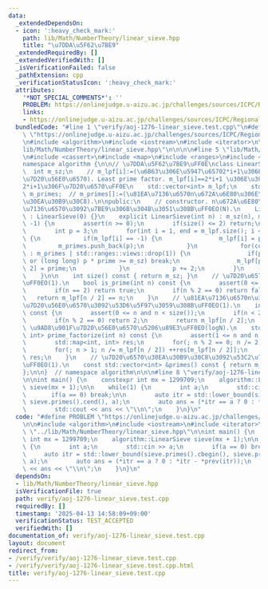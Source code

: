 ```yaml
---
data:
  _extendedDependsOn:
  - icon: ':heavy_check_mark:'
    path: lib/Math/NumberTheory/linear_sieve.hpp
    title: "\u7DDA\u5F62\u7BE9"
  _extendedRequiredBy: []
  _extendedVerifiedWith: []
  _isVerificationFailed: false
  _pathExtension: cpp
  _verificationStatusIcon: ':heavy_check_mark:'
  attributes:
    '*NOT_SPECIAL_COMMENTS*': ''
    PROBLEM: https://onlinejudge.u-aizu.ac.jp/challenges/sources/ICPC/Regional/1276
    links:
    - https://onlinejudge.u-aizu.ac.jp/challenges/sources/ICPC/Regional/1276
  bundledCode: "#line 1 \"verify/aoj-1276-linear_sieve.test.cpp\"\n#define PROBLEM\
    \ \"https://onlinejudge.u-aizu.ac.jp/challenges/sources/ICPC/Regional/1276\"\n\
    \n#include <algorithm>\n#include <iostream>\n#include <iterator>\n\n#line 1 \"\
    lib/Math/NumberTheory/linear_sieve.hpp\"\n\n\n\n#line 5 \"lib/Math/NumberTheory/linear_sieve.hpp\"\
    \n#include <cassert>\n#include <map>\n#include <ranges>\n#include <vector>\n\n\
    namespace algorithm {\n\n// \u7DDA\u5F62\u7BE9\uFF0E\nclass LinearSieve {\n  \
    \  int m_sz;\n    // m_lpf[i]:=(\u6B63\u306E\u5947\u65702*i+1\u306E\u6700\u5C0F\
    \u7D20\u56E0\u6570). Least prime factor. m_lpf[i]==2*i+1 \u306E\u3068\u304D\uFF0C\
    2*i+1\u306F\u7D20\u6570\uFF0E\n    std::vector<int> m_lpf;\n    std::vector<int>\
    \ m_primes;  // m_primes[]:=(\u81EA\u7136\u6570n\u672A\u6E80\u306E\u7D20\u6570\
    \u30EA\u30B9\u30C8).\n\npublic:\n    // constructor. n\u672A\u6E80\u306E\u81EA\
    \u7136\u6570\u3092\u7BE9\u306B\u304B\u3051\u308B\uFF0EO(N).\n    LinearSieve()\
    \ : LinearSieve(0) {}\n    explicit LinearSieve(int n) : m_sz(n), m_lpf(n / 2,\
    \ -1) {\n        assert(n >= 0);\n        if(size() <= 2) return;\n        m_primes.push_back(2);\n\
    \        int p = 3;\n        for(int i = 1, end = m_lpf.size(); i < end; ++i)\
    \ {\n            if(m_lpf[i] == -1) {\n                m_lpf[i] = p;\n       \
    \         m_primes.push_back(p);\n            }\n            for(const auto &prime\
    \ : m_primes | std::ranges::views::drop(1)) {\n                if(prime > m_lpf[i]\
    \ or (long long) p * prime >= m_sz) break;\n                m_lpf[p * prime /\
    \ 2] = prime;\n            }\n            p += 2;\n        }\n        m_primes.shrink_to_fit();\n\
    \    }\n\n    int size() const { return m_sz; }\n    // \u7D20\u6570\u5224\u5B9A\
    \uFF0EO(1).\n    bool is_prime(int n) const {\n        assert(0 <= n and n < size());\n\
    \        if(n == 2) return true;\n        if(n % 2 == 0) return false;\n     \
    \   return m_lpf[n / 2] == n;\n    }\n    // \u81EA\u7136\u6570n\u306E\u6700\u5C0F\
    \u7D20\u56E0\u6570\u3092\u53D6\u5F97\u3059\u308B\uFF0EO(1).\n    int lpf(int n)\
    \ const {\n        assert(0 <= n and n < size());\n        if(n < 2) return -1;\n\
    \        if(n % 2 == 0) return 2;\n        return m_lpf[n / 2];\n    }\n    //\
    \ \u9AD8\u901F\u7D20\u56E0\u6570\u5206\u89E3\uFF0EO(logN).\n    std::map<int,\
    \ int> prime_factorize(int n) const {\n        assert(1 <= n and n < size());\n\
    \        std::map<int, int> res;\n        for(; n % 2 == 0; n /= 2) ++res[2];\n\
    \        for(; n > 1; n /= m_lpf[n / 2]) ++res[m_lpf[n / 2]];\n        return\
    \ res;\n    }\n    // \u7D20\u6570\u30EA\u30B9\u30C8\u3092\u53C2\u7167\u3059\u308B\
    \uFF0EO(1).\n    const std::vector<int> &primes() const { return m_primes; }\n\
    };\n\n}  // namespace algorithm\n\n\n#line 8 \"verify/aoj-1276-linear_sieve.test.cpp\"\
    \n\nint main() {\n    constexpr int mx = 1299709;\n    algorithm::LinearSieve\
    \ sieve(mx + 1);\n\n    while(1) {\n        int a;\n        std::cin >> a;\n \
    \       if(a == 0) break;\n\n        auto itr = std::lower_bound(sieve.primes().cbegin(),\
    \ sieve.primes().cend(), a);\n        auto ans = (*itr == a ? 0 : *itr - *prev(itr));\n\
    \        std::cout << ans << \"\\n\";\n    }\n}\n"
  code: "#define PROBLEM \"https://onlinejudge.u-aizu.ac.jp/challenges/sources/ICPC/Regional/1276\"\
    \n\n#include <algorithm>\n#include <iostream>\n#include <iterator>\n\n#include\
    \ \"../lib/Math/NumberTheory/linear_sieve.hpp\"\n\nint main() {\n    constexpr\
    \ int mx = 1299709;\n    algorithm::LinearSieve sieve(mx + 1);\n\n    while(1)\
    \ {\n        int a;\n        std::cin >> a;\n        if(a == 0) break;\n\n   \
    \     auto itr = std::lower_bound(sieve.primes().cbegin(), sieve.primes().cend(),\
    \ a);\n        auto ans = (*itr == a ? 0 : *itr - *prev(itr));\n        std::cout\
    \ << ans << \"\\n\";\n    }\n}\n"
  dependsOn:
  - lib/Math/NumberTheory/linear_sieve.hpp
  isVerificationFile: true
  path: verify/aoj-1276-linear_sieve.test.cpp
  requiredBy: []
  timestamp: '2025-04-13 14:58:09+09:00'
  verificationStatus: TEST_ACCEPTED
  verifiedWith: []
documentation_of: verify/aoj-1276-linear_sieve.test.cpp
layout: document
redirect_from:
- /verify/verify/aoj-1276-linear_sieve.test.cpp
- /verify/verify/aoj-1276-linear_sieve.test.cpp.html
title: verify/aoj-1276-linear_sieve.test.cpp
---
```

